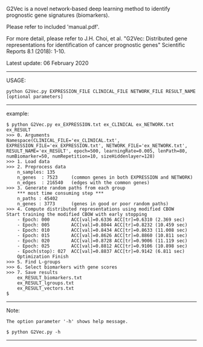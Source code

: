 G2Vec is a novel network-based deep learning method to identify prognostic gene signatures (biomarkers).

Please refer to included 'manual.pdf'.

For more detail, please refer to J.H. Choi, et al. "G2Vec: Distributed gene representations for identification of cancer prognostic genes" Scientific Reports 8.1 (2018): 1-10.

Latest update: 06 February 2020


--------------------------------------------------------------------------------------------
USAGE: 

	python G2Vec.py EXPRESSION_FILE CLINICAL_FILE NETWORK_FILE RESULT_NAME [optional parameters]

	
--------------------------------------------------------------------------------------------
example:

	$ python G2Vec.py ex_EXPRESSION.txt ex_CLINICAL ex_NETWORK.txt ex_RESULT
	>>> 0. Arguments
	Namespace(CLINICAL_FILE='ex_CLINICAL.txt', EXPRESSION_FILE='ex_EXPRESSION.txt', NETWORK_FILE='ex_NETWORK.txt', RESULT_NAME='ex_RESULT', epoch=500, learningRate=0.005, lenPath=80, numBiomarker=50, numRepetition=10, sizeHiddenlayer=128)
	>>> 1. Load data
	>>> 2. Preprocess data
		n_samples: 135
		n_genes  : 7523     (common genes in both EXPRESSION and NETWORK)
		n_edges  : 216540   (edges with the common genes)
	>>> 3. Generate random paths from each group
		*** most time consuming step ***
		n_paths : 45402
		n_genes : 3773      (genes in good or poor random paths)
	>>> 4. Compute distributed representations using modified CBOW
	Start training the modified CBOW with early stopping
		- Epoch: 000        ACC[val]=0.6336 ACC[tr]=0.6310 (2.369 sec)
		- Epoch: 005        ACC[val]=0.8044 ACC[tr]=0.8232 (10.459 sec)
		- Epoch: 010        ACC[val]=0.8434 ACC[tr]=0.8633 (11.008 sec)
		- Epoch: 015        ACC[val]=0.8626 ACC[tr]=0.8860 (10.811 sec)
		- Epoch: 020        ACC[val]=0.8728 ACC[tr]=0.9006 (11.119 sec)
		- Epoch: 025        ACC[val]=0.8812 ACC[tr]=0.9106 (10.898 sec)
		- Epoch(stop): 027  ACC[val]=0.8837 ACC[tr]=0.9142 (6.811 sec)
		Optimization Finish
	>>> 5. Find L-groups
	>>> 6. Select biomarkers with gene scores
	>>> 7. Save results
		ex_RESULT_biomarkers.txt
		ex_RESULT_lgroups.txt
		ex_RESULT_vectors.txt
	$

	
--------------------------------------------------------------------------------------------
Note:

    The option parameter '-h' shows help message.
	
	$ python G2Vec.py -h
	
	
--------------------------------------------------------------------------------------------
